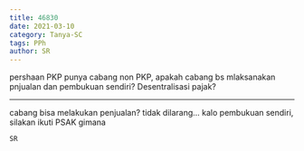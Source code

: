 ```yaml
---
title: 46830
date: 2021-03-10
category: Tanya-SC
tags: PPh
author: SR
---
```


pershaan PKP punya cabang non PKP, apakah cabang bs mlaksanakan pnjualan dan pembukuan sendiri? Desentralisasi pajak?

---

cabang bisa melakukan penjualan? tidak dilarang... kalo pembukuan sendiri, silakan ikuti PSAK gimana

`SR`
